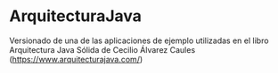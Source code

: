 # ArquitecturaJava
Versionado de una de las aplicaciones de ejemplo utilizadas en el libro Arquitectura Java Sólida de Cecilio Álvarez Caules (https://www.arquitecturajava.com/)
